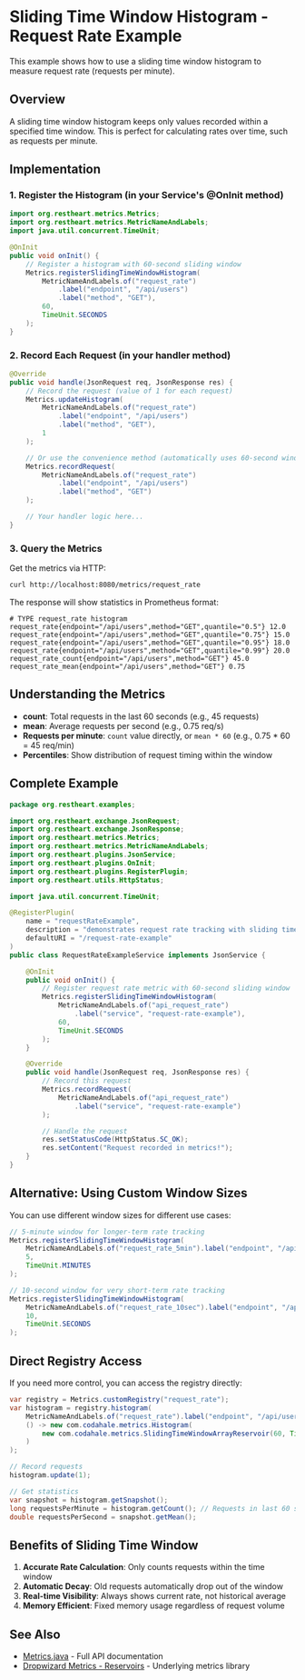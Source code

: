 # Sliding Time Window Histogram - Request Rate Example

This example shows how to use a sliding time window histogram to measure request rate (requests per minute).

## Overview

A sliding time window histogram keeps only values recorded within a specified time window. This is perfect for calculating rates over time, such as requests per minute.

## Implementation

### 1. Register the Histogram (in your Service's @OnInit method)

```java
import org.restheart.metrics.Metrics;
import org.restheart.metrics.MetricNameAndLabels;
import java.util.concurrent.TimeUnit;

@OnInit
public void onInit() {
    // Register a histogram with 60-second sliding window
    Metrics.registerSlidingTimeWindowHistogram(
        MetricNameAndLabels.of("request_rate")
            .label("endpoint", "/api/users")
            .label("method", "GET"),
        60,
        TimeUnit.SECONDS
    );
}
```

### 2. Record Each Request (in your handler method)

```java
@Override
public void handle(JsonRequest req, JsonResponse res) {
    // Record the request (value of 1 for each request)
    Metrics.updateHistogram(
        MetricNameAndLabels.of("request_rate")
            .label("endpoint", "/api/users")
            .label("method", "GET"),
        1
    );

    // Or use the convenience method (automatically uses 60-second window)
    Metrics.recordRequest(
        MetricNameAndLabels.of("request_rate")
            .label("endpoint", "/api/users")
            .label("method", "GET")
    );

    // Your handler logic here...
}
```

### 3. Query the Metrics

Get the metrics via HTTP:

```bash
curl http://localhost:8080/metrics/request_rate
```

The response will show statistics in Prometheus format:

```
# TYPE request_rate histogram
request_rate{endpoint="/api/users",method="GET",quantile="0.5"} 12.0
request_rate{endpoint="/api/users",method="GET",quantile="0.75"} 15.0
request_rate{endpoint="/api/users",method="GET",quantile="0.95"} 18.0
request_rate{endpoint="/api/users",method="GET",quantile="0.99"} 20.0
request_rate_count{endpoint="/api/users",method="GET"} 45.0
request_rate_mean{endpoint="/api/users",method="GET"} 0.75
```

## Understanding the Metrics

- **count**: Total requests in the last 60 seconds (e.g., 45 requests)
- **mean**: Average requests per second (e.g., 0.75 req/s)
- **Requests per minute**: `count` value directly, or `mean * 60` (e.g., 0.75 * 60 = 45 req/min)
- **Percentiles**: Show distribution of request timing within the window

## Complete Example

```java
package org.restheart.examples;

import org.restheart.exchange.JsonRequest;
import org.restheart.exchange.JsonResponse;
import org.restheart.metrics.Metrics;
import org.restheart.metrics.MetricNameAndLabels;
import org.restheart.plugins.JsonService;
import org.restheart.plugins.OnInit;
import org.restheart.plugins.RegisterPlugin;
import org.restheart.utils.HttpStatus;

import java.util.concurrent.TimeUnit;

@RegisterPlugin(
    name = "requestRateExample",
    description = "demonstrates request rate tracking with sliding time window",
    defaultURI = "/request-rate-example"
)
public class RequestRateExampleService implements JsonService {

    @OnInit
    public void onInit() {
        // Register request rate metric with 60-second sliding window
        Metrics.registerSlidingTimeWindowHistogram(
            MetricNameAndLabels.of("api_request_rate")
                .label("service", "request-rate-example"),
            60,
            TimeUnit.SECONDS
        );
    }

    @Override
    public void handle(JsonRequest req, JsonResponse res) {
        // Record this request
        Metrics.recordRequest(
            MetricNameAndLabels.of("api_request_rate")
                .label("service", "request-rate-example")
        );

        // Handle the request
        res.setStatusCode(HttpStatus.SC_OK);
        res.setContent("Request recorded in metrics!");
    }
}
```

## Alternative: Using Custom Window Sizes

You can use different window sizes for different use cases:

```java
// 5-minute window for longer-term rate tracking
Metrics.registerSlidingTimeWindowHistogram(
    MetricNameAndLabels.of("request_rate_5min").label("endpoint", "/api/users"),
    5,
    TimeUnit.MINUTES
);

// 10-second window for very short-term rate tracking
Metrics.registerSlidingTimeWindowHistogram(
    MetricNameAndLabels.of("request_rate_10sec").label("endpoint", "/api/users"),
    10,
    TimeUnit.SECONDS
);
```

## Direct Registry Access

If you need more control, you can access the registry directly:

```java
var registry = Metrics.customRegistry("request_rate");
var histogram = registry.histogram(
    MetricNameAndLabels.of("request_rate").label("endpoint", "/api/users").toString(),
    () -> new com.codahale.metrics.Histogram(
        new com.codahale.metrics.SlidingTimeWindowArrayReservoir(60, TimeUnit.SECONDS)
    )
);

// Record requests
histogram.update(1);

// Get statistics
var snapshot = histogram.getSnapshot();
long requestsPerMinute = histogram.getCount(); // Requests in last 60 seconds
double requestsPerSecond = snapshot.getMean();
```

## Benefits of Sliding Time Window

1. **Accurate Rate Calculation**: Only counts requests within the time window
2. **Automatic Decay**: Old requests automatically drop out of the window
3. **Real-time Visibility**: Always shows current rate, not historical average
4. **Memory Efficient**: Fixed memory usage regardless of request volume

## See Also

- [Metrics.java](../../commons/src/main/java/org/restheart/metrics/Metrics.java) - Full API documentation
- [Dropwizard Metrics - Reservoirs](https://metrics.dropwizard.io/4.2.0/manual/core.html#histograms) - Underlying metrics library
